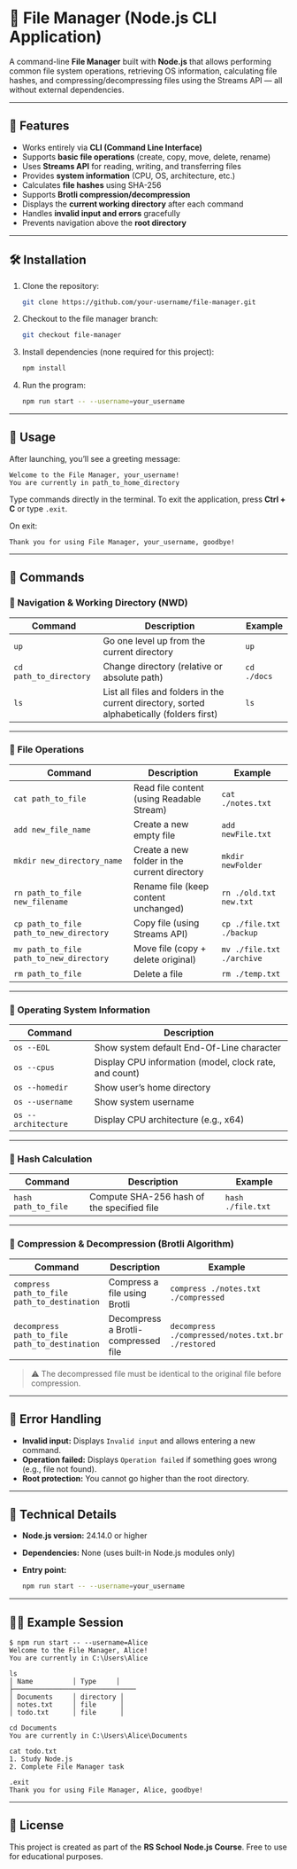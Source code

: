 # 📁 File Manager (Node.js CLI Application)

A command-line **File Manager** built with **Node.js** that allows performing common file system operations, retrieving
OS information, calculating file hashes, and compressing/decompressing files using the Streams API — all without
external dependencies.

---

## 🚀 Features

* Works entirely via **CLI (Command Line Interface)**
* Supports **basic file operations** (create, copy, move, delete, rename)
* Uses **Streams API** for reading, writing, and transferring files
* Provides **system information** (CPU, OS, architecture, etc.)
* Calculates **file hashes** using SHA-256
* Supports **Brotli compression/decompression**
* Displays the **current working directory** after each command
* Handles **invalid input and errors** gracefully
* Prevents navigation above the **root directory**

---

## 🛠️ Installation

1. Clone the repository:

   ```bash
   git clone https://github.com/your-username/file-manager.git
   ```

2. Checkout to the file manager branch:
    ```bash
   git checkout file-manager
   ```

3. Install dependencies (none required for this project):

   ```bash
   npm install
   ```
4. Run the program:

   ```bash
   npm run start -- --username=your_username
   ```

---

## 💬 Usage

After launching, you’ll see a greeting message:

```
Welcome to the File Manager, your_username!
You are currently in path_to_home_directory
```

Type commands directly in the terminal.
To exit the application, press **Ctrl + C** or type `.exit`.

On exit:

```
Thank you for using File Manager, your_username, goodbye!
```

---

## 📂 Commands

### 🔹 Navigation & Working Directory (NWD)

| Command                | Description                                                                                | Example     |
|------------------------|--------------------------------------------------------------------------------------------|-------------|
| `up`                   | Go one level up from the current directory                                                 | `up`        |
| `cd path_to_directory` | Change directory (relative or absolute path)                                               | `cd ./docs` |
| `ls`                   | List all files and folders in the current directory, sorted alphabetically (folders first) | `ls`        |

---

### 🔹 File Operations

| Command                                 | Description                                  | Example                   |
|-----------------------------------------|----------------------------------------------|---------------------------|
| `cat path_to_file`                      | Read file content (using Readable Stream)    | `cat ./notes.txt`         |
| `add new_file_name`                     | Create a new empty file                      | `add newFile.txt`         |
| `mkdir new_directory_name`              | Create a new folder in the current directory | `mkdir newFolder`         |
| `rn path_to_file new_filename`          | Rename file (keep content unchanged)         | `rn ./old.txt new.txt`    |
| `cp path_to_file path_to_new_directory` | Copy file (using Streams API)                | `cp ./file.txt ./backup`  |
| `mv path_to_file path_to_new_directory` | Move file (copy + delete original)           | `mv ./file.txt ./archive` |
| `rm path_to_file`                       | Delete a file                                | `rm ./temp.txt`           |

---

### 🔹 Operating System Information

| Command             | Description                                            |
|---------------------|--------------------------------------------------------|
| `os --EOL`          | Show system default End-Of-Line character              |
| `os --cpus`         | Display CPU information (model, clock rate, and count) |
| `os --homedir`      | Show user’s home directory                             |
| `os --username`     | Show system username                                   |
| `os --architecture` | Display CPU architecture (e.g., x64)                   |

---

### 🔹 Hash Calculation

| Command             | Description                                | Example           |
|---------------------|--------------------------------------------|-------------------|
| `hash path_to_file` | Compute SHA-256 hash of the specified file | `hash ./file.txt` |

---

### 🔹 Compression & Decompression (Brotli Algorithm)

| Command                                       | Description                         | Example                                           |
|-----------------------------------------------|-------------------------------------|---------------------------------------------------|
| `compress path_to_file path_to_destination`   | Compress a file using Brotli        | `compress ./notes.txt ./compressed`               |
| `decompress path_to_file path_to_destination` | Decompress a Brotli-compressed file | `decompress ./compressed/notes.txt.br ./restored` |

> ⚠️ The decompressed file must be identical to the original file before compression.

---

## 🧩 Error Handling

* **Invalid input:** Displays `Invalid input` and allows entering a new command.
* **Operation failed:** Displays `Operation failed` if something goes wrong (e.g., file not found).
* **Root protection:** You cannot go higher than the root directory.

---

## 📘 Technical Details

* **Node.js version:** 24.14.0 or higher
* **Dependencies:** None (uses built-in Node.js modules only)
* **Entry point:**

  ```bash
  npm run start -- --username=your_username
  ```

---

## 🧑‍💻 Example Session

```
$ npm run start -- --username=Alice
Welcome to the File Manager, Alice!
You are currently in C:\Users\Alice

ls
│ Name          │ Type     │
├───────────────────────────────
│ Documents     │ directory │
│ notes.txt     │ file      │
│ todo.txt      │ file      │

cd Documents
You are currently in C:\Users\Alice\Documents

cat todo.txt
1. Study Node.js
2. Complete File Manager task

.exit
Thank you for using File Manager, Alice, goodbye!
```

---

## 🧾 License

This project is created as part of the **RS School Node.js Course**.
Free to use for educational purposes.
